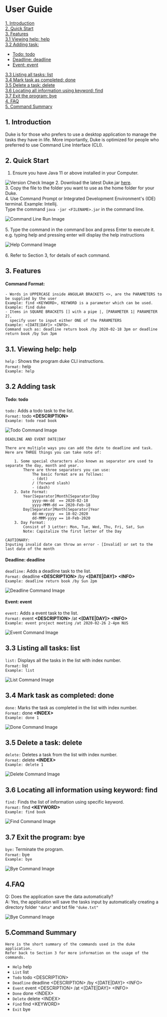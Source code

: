 # User Guide

[1. Introduction](#1-introduction)  
[2. Quick Start](#2-quick-start)  
[3. Features](#3-features)  
    [3.1 Viewing help: help](#31-viewing-help-help)  
    [3.2 Adding task:](#32-adding-task)   
  *  [Todo: todo](#todo-todo)  
  *   [Deadline: deadline](#deadline-deadline)  
  *   [Event: event](#event-event)  
     
    
[3.3 Listing all tasks: list](#33-listing-all-tasks-list)  
[3.4 Mark task as completed: done](#34-mark-task-as-completed-done)  
[3.5 Delete a task: delete](#35-delete-a-task-delete)  
[3.6 Locating all information using keyword: find](#36-locating-all-information-using-keyword-find)  
[3.7 Exit the program: bye](#37-exit-the-program-bye)  
[4. FAQ](#4faq)  
[5. Command Summary](#5command-summary)

## 1. Introduction  
Duke is for those who prefers to use a desktop application to manage the tasks they have in life.
   More importantly, Duke is optimized for people who preferred to use Command Line Interface (CLI).  
## 2. Quick Start  
   1. Ensure you have Java 11 or above installed in your Computer.
     
   ![Version Check Image](../docs/image/version_check.png)
    2. Download the latest Duke.jar [here](https://github.com/jinfayap/duke/releases/download/v0.2/Duke.jar).  
    3. Copy the file to the folder you want to use as the home folder for your Duke.  
    4. Use Command Prompt or Integrated Development Environment's (IDE) terminal.
     Example: Intellij.   
     Type the command `java -jar <FILENAME>.jar` in the command line.  
  
   ![Command Line Run Image](../docs/image/start_up.png) <br><br>
    5. Type the command in the command box and press Enter to execute it.
        e.g. typing help and pressing enter will display the help instructions
        
   ![Help Command Image](../docs/image/help_command.png)<br><br>
    6. Refer to Section 3, for details of each command.

## 3. Features 
#### Command Format:    
```
- Words in UPPERCASE inside ANGULAR BRACKETS <>, are the PARAMETERS to be supplied by the user 
Example: find <KEYWORD>, KEYWORD is a parameter which can be used.
Example: find duke
- Items in SQUARE BRACKETS [] with a pipe |, [PARAMETER 1| PARAMETER 2], 
  specify user to input either ONE of the PARAMETERS
Example: <[DATE|DAY]> <INFO>. 
Command such as: deadline return book /by 2020-02-18 3pm or deadline return book /by Sun 3pm
```
## 3.1. Viewing help: help
`help` : Shows the program duke CLI instructions.  
`Format:` help  
`Example: help`  
## 3.2 Adding task  
#### Todo: todo  
`todo:` Adds a todo task to the list.  
`Format:` todo **\<DESCRIPTION\>**  
`Example: todo read book`

![Todo Command Image](../docs/image/todo_command.png)
```
DEADLINE AND EVENT DATE|DAY

There are multiple ways you can add the date to deadline and task.
Here are THREE things you can take note of: 

    1. Some special characters also known as separator are used to separate the day, month and year.
        There are three separators you can use: 
            The basic format are as follows: 
            . (dot)
            / (forward slash)
            - (dash)
    2. Date Format:
        Year[Separator]Month[Separator]Day
            yyyy-mm-dd  == 2020-02-18
            yyyy-MMM-dd == 2020-Feb-18
        Day[Separator]Month[Separator]Year
            dd-mm-yyyy  == 18-02-2020
            dd-MMM-yyyy == 18-Feb-2020
    3. Day Format:
        Consist of 3 Letter: Mon, Tue, Wed, Thu, Fri, Sat, Sun
        Note: Capitalize the first letter of the Day            

CAUTIONARY:   
Inputing invalid date can throw an error - [Invalid] or set to the last date of the month 
```
#### Deadline: deadline  
`deadline:` Adds a deadline task to the list.  
`Format:` deadline **\<DESCRIPTION\>** /by **\<\[DATE|DAY\]\>** **\<INFO\>**   
`Example: deadline return book /by Sun 2pm`  

![Deadline Command Image](../docs/image/deadline_command.png)

#### Event: event
`event:` Adds a event task to the list.  
`Format:` event **\<DESCRIPTION\>** /at **\<\[DATE|DAY\]\>** **\<INFO\>**   
`Example: event project meeting /at 2020-02-26 2-4pm NUS`  

![Event Command Image](../docs/image/event_command.png)

## 3.3 Listing all tasks: list  
`list:` Displays all the tasks in the list with index number.  
`Format:` list  
`Example: list`

![List Command Image](../docs/image/list_command.png)

## 3.4 Mark task as completed: done  
`done:` Marks the task as completed in the list with index number.  
`Format:` done **\<INDEX\>**   
`Example: done 1`

![Done Command Image](../docs/image/done_command.png)

## 3.5 Delete a task: delete  
`delete:` Deletes a task from the list with index number.  
`Format:` delete **\<INDEX\>**   
`Example: delete 1`

![Delete Command Image](../docs/image/delete_command.png)

## 3.6 Locating all information using keyword: find  
`find:` Finds the list of information using specific keyword.   
`Format:` find **\<KEYWORD\>**   
`Example: find book`

![Find Command Image](../docs/image/find_command.png)

## 3.7 Exit the program: bye  
`bye:` Terminate the program.  
`Format:` bye  
`Example: bye`

![Bye Command Image](../docs/image/bye_command.png)

## 4.FAQ  
Q: Does the application save the data automatically?  
A: Yes, the application will save the tasks input by automatically creating a directory folder
`"data"` and txt file `"duke.txt"` 

![Bye Command Image](../docs/image/load_up.png)
 
## 5.Command Summary  
```
Here is the short summary of the commands used in the duke application.  
Refer back to Section 3 for more information on the usage of the commands.
```
   - `Help` help  
   - `List` list  
   - `Todo` todo \<DESCRIPTION\>  
   - `Deadline` deadline \<DESCRIPTION\> /by \<\[DATE|DAY\]\> \<INFO\>  
   - `Event` event \<DESCRIPTION\> /at \<\[DATE|DAY\]\> \<INFO\>  
   - `Done` done \<INDEX\>  
   - `Delete` delete \<INDEX\>  
   - `Find` find \<KEYWORD\>  
   - `Exit` bye  
   